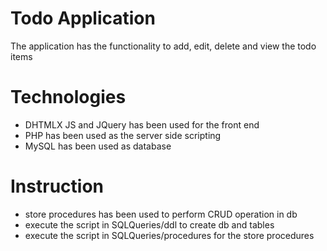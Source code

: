 # Todo Application
The application has the functionality to add, edit, delete and view the todo items

# Technologies
- DHTMLX JS and JQuery has been used for the front end
- PHP has been used as the server side scripting
- MySQL has been used as database

# Instruction
- store procedures has been used to perform CRUD operation in db
- execute the script in SQLQueries/ddl to create db and tables
- execute the script in SQLQueries/procedures for the store procedures
